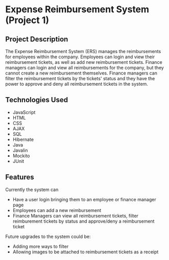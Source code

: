 # Expense Reimbursement System (Project 1)

## Project Description
The Expense Reimbursement System (ERS) manages the reimbursements for employees within the company. Employees can login and view their reimbursement tickets, as well as add new reimbursement tickets. Finance managers can login and view all reimbursements for the company, but they cannot create a new reimbursement themselves. Finance managers can filter the reimbursement tickets by the tickets' status and they have the power to approve and deny all reimbursement tickets in the system.

## Technologies Used
  - JavaScript
  - HTML
  - CSS
  - AJAX
  - SQL
  - Hibernate
  - Java
  - Javalin
  - Mockito
  - JUnit

## Features
Currently the system can
  - Have a user login bringing them to an employee or finance manager page
  - Employees can add a new reimbursement
  - Finance Managers can view all reimbursement tickets, filter reimburement tickets by status and approve/deny a reimbursement ticket

Future upgrades to the system could be:
  - Adding more ways to filter
  - Allowing images to be attached to reimbursement tickets as a receipt
